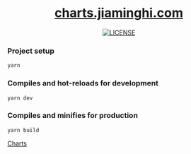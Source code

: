<h1 align="center"><a href="http://charts.jiaminghi.com">charts.jiaminghi.com</a></h1>

<p align="center">
    <a href="https://github.com/jiaming743/charts.jiaminghi.com/blob/master/LICENSE"><img src="https://img.shields.io/github/license/jiaming743/charts.jiaminghi.com.svg" alt="LICENSE" /> </a>
</p>

### Project setup

```shell
yarn
```

### Compiles and hot-reloads for development

```shell
yarn dev
```

### Compiles and minifies for production

```shell
yarn build
```

[Charts](https://github.com/jiaming743/charts)